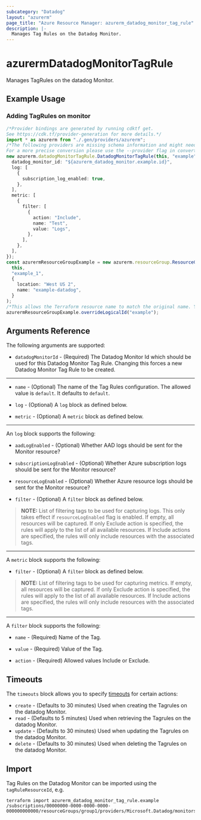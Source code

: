 ```yaml
---
subcategory: "Datadog"
layout: "azurerm"
page_title: "Azure Resource Manager: azurerm_datadog_monitor_tag_rule"
description: |-
  Manages Tag Rules on the Datadog Monitor.
---
```


# azurermDatadogMonitorTagRule

Manages TagRules on the datadog Monitor.

## Example Usage

### Adding TagRules on monitor

```typescript
/*Provider bindings are generated by running cdktf get.
See https://cdk.tf/provider-generation for more details.*/
import * as azurerm from "./.gen/providers/azurerm";
/*The following providers are missing schema information and might need manual adjustments to synthesize correctly: azurerm.
For a more precise conversion please use the --provider flag in convert.*/
new azurerm.datadogMonitorTagRule.DatadogMonitorTagRule(this, "example", {
  datadog_monitor_id: "${azurerm_datadog_monitor.example.id}",
  log: [
    {
      subscription_log_enabled: true,
    },
  ],
  metric: [
    {
      filter: [
        {
          action: "Include",
          name: "Test",
          value: "Logs",
        },
      ],
    },
  ],
});
const azurermResourceGroupExample = new azurerm.resourceGroup.ResourceGroup(
  this,
  "example_1",
  {
    location: "West US 2",
    name: "example-datadog",
  }
);
/*This allows the Terraform resource name to match the original name. You can remove the call if you don't need them to match.*/
azurermResourceGroupExample.overrideLogicalId("example");

```

## Arguments Reference

The following arguments are supported:

* `datadogMonitorId` - (Required) The Datadog Monitor Id which should be used for this Datadog Monitor Tag Rule. Changing this forces a new Datadog Monitor Tag Rule to be created.

***

*   `name` - (Optional) The name of the Tag Rules configuration. The allowed value is `default`. It defaults to `default`.

*   `log` - (Optional) A `log` block as defined below.

*   `metric` - (Optional) A `metric` block as defined below.

***

An `log` block supports the following:

*   `aadLogEnabled` - (Optional) Whether AAD logs should be sent for the Monitor resource?

*   `subscriptionLogEnabled` - (Optional) Whether Azure subscription logs should be sent for the Monitor resource?

*   `resourceLogEnabled` - (Optional) Whether Azure resource logs should be sent for the Monitor resource?

*   `filter` - (Optional) A `filter` block as defined below.

> **NOTE:** List of filtering tags to be used for capturing logs. This only takes effect if `resourceLogEnabled` flag is enabled. If empty, all resources will be captured. If only Exclude action is specified, the rules will apply to the list of all available resources. If Include actions are specified, the rules will only include resources with the associated tags.

***

A `metric` block supports the following:

* `filter` - (Optional) A `filter` block as defined below.

> **NOTE:** List of filtering tags to be used for capturing metrics. If empty, all resources will be captured. If only Exclude action is specified, the rules will apply to the list of all available resources. If Include actions are specified, the rules will only include resources with the associated tags.

***

A `filter` block supports the following:

*   `name` - (Required) Name of the Tag.

*   `value` - (Required) Value of the Tag.

*   `action` - (Required) Allowed values Include or Exclude.

## Timeouts

The `timeouts` block allows you to specify [timeouts](https://www.terraform.io/docs/configuration/resources.html#timeouts) for certain actions:

* `create` - (Defaults to 30 minutes) Used when creating the Tagrules on the datadog Monitor.
* `read` - (Defaults to 5 minutes) Used when retrieving the Tagrules on the datadog Monitor.
* `update` - (Defaults to 30 minutes) Used when updating the Tagrules on the datadog Monitor.
* `delete` - (Defaults to 30 minutes) Used when deleting the Tagrules on the datadog Monitor.

## Import

Tag Rules on the Datadog Monitor can be imported using the `tagRuleResourceId`, e.g.

```console
terraform import azurerm_datadog_monitor_tag_rule.example /subscriptions/00000000-0000-0000-0000-000000000000/resourceGroups/group1/providers/Microsoft.Datadog/monitors/monitor1/tagRules/default
```
